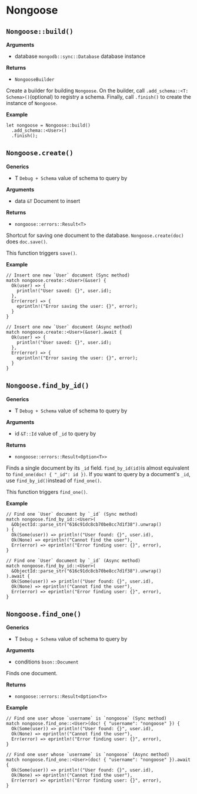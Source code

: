 # Nongoose

## `Nongoose::build()`

**Arguments**

- database `mongodb::sync::Database` database instance

**Returns**

- `NongooseBuilder`

Create a builder for building `Nongoose`. On the builder, call `.add_schema::<T: Schema>()`(optional) to registry a schema. Finally, call `.finish()` to create the instance of `Nongoose`.

**Example**

```rust,no_run
let nongoose = Nongoose::build()
  .add_schema::<User>()
  .finish();
```

## `Nongoose.create()`

**Generics**

- T `Debug + Schema` value of schema to query by

**Arguments**

- data `&T` Document to insert

**Returns**

- `nongoose::errors::Result<T>`

Shortcut for saving one document to the database. `Nongoose.create(doc)` does `doc.save()`.

This function triggers `save()`.

**Example**

```rust,no_run
// Insert one new `User` document (Sync method)
match nongoose.create::<User>(&user) {
  Ok(user) => {
    println!("User saved: {}", user.id);
  },
  Err(error) => {
    eprintln!("Error saving the user: {}", error);
  }
}

// Insert one new `User` document (Async method)
match nongoose.create::<User>(&user).await {
  Ok(user) => {
    println!("User saved: {}", user.id);
  },
  Err(error) => {
    eprintln!("Error saving the user: {}", error);
  }
}
```

## `Nongoose.find_by_id()`

**Generics**

- T `Debug + Schema` value of schema to query by

**Arguments**

- id `&T::Id` value of `_id` to query by

**Returns**

- `nongoose::errors::Result<Option<T>>`

Finds a single document by its `_id` field. `find_by_id(id)`is almost equivalent to `find_one(doc! { "_id": id })`.
If you want to query by a document's `_id`, use `find_by_id()`instead of `find_one()`.

This function triggers `find_one()`.

**Example**

```rust,no_run
// Find one `User` document by `_id` (Sync method)
match nongoose.find_by_id::<User>(
  &ObjectId::parse_str("616c91dc8cb70be8cc7d1f38").unwrap()
) {
  Ok(Some(user)) => println!("User found: {}", user.id),
  Ok(None) => eprintln!("Cannot find the user"),
  Err(error) => eprintln!("Error finding user: {}", error),
}

// Find one `User` document by `_id` (Async method)
match nongoose.find_by_id::<User>(
  &ObjectId::parse_str("616c91dc8cb70be8cc7d1f38").unwrap()
).await {
  Ok(Some(user)) => println!("User found: {}", user.id),
  Ok(None) => eprintln!("Cannot find the user"),
  Err(error) => eprintln!("Error finding user: {}", error),
}
```

## `Nongoose.find_one()`

**Generics**

- T `Debug + Schema` value of schema to query by

**Arguments**

- conditions `bson::Document`

Finds one document.

**Returns**

- `nongoose::errors::Result<Option<T>>`

**Example**

```rust,no_run
// Find one user whose `username` is `nongoose` (Sync method)
match nongoose.find_one::<User>(doc! { "username": "nongoose" }) {
  Ok(Some(user)) => println!("User found: {}", user.id),
  Ok(None) => eprintln!("Cannot find the user"),
  Err(error) => eprintln!("Error finding user: {}", error),
}

// Find one user whose `username` is `nongoose` (Async method)
match nongoose.find_one::<User>(doc! { "username": "nongoose" }).await {
  Ok(Some(user)) => println!("User found: {}", user.id),
  Ok(None) => eprintln!("Cannot find the user"),
  Err(error) => eprintln!("Error finding user: {}", error),
}
```
